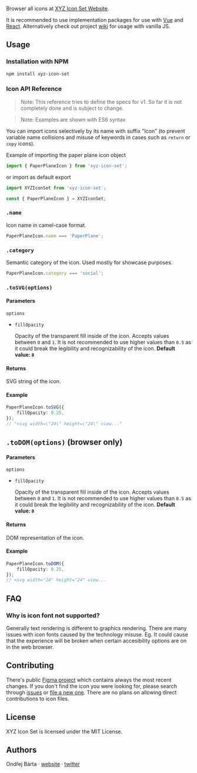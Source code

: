Browser all icons at [XYZ Icon Set Website](https://ondrejbarta.xyz/xyz-icon-set).

It is recommended to use implementation packages for use with [Vue](https://github.com/bartaxyz/xyz-icon-set-vue) and [React](https://github.com/bartaxyz/xyz-icon-set-react). Alternatively check out project [wiki](https://github.com/bartaxyz/xyz-icon-set/wiki) for usage with vanilla JS.

## Usage

### Installation with NPM

```bash
npm install xyz-icon-set
```

### Icon API Reference

> Note: This reference tries to define the specs for v1. So far it is not completely done and is subject to change.

> Note: Examples are shown with ES6 syntax

You can import icons selectively by its name with suffix "Icon" (to prevent variable name collisions and misuse of keywords in cases such as `return` or `copy` icons).

Example of importing the paper plane icon object

```typescript
import { PaperPlaneIcon } from 'xyz-icon-set';
```

or import as default export

```typescript
import XYZIconSet from 'xyz-icon-set';

const { PaperPlaneIcon } = XYZIconSet;
```

### `.name`

Icon name in camel-case format.
```typescript
PaperPlaneIcon.name === 'PaperPlane';
```


### `.category`
Semantic category of the icon. Used mostly for showcase purposes.
```typescript
PaperPlaneIcon.category === 'social';
```


### `.toSVG(options)`
#### Parameters

`options`

- `fillOpacity`

  Opacity of the transparent fill inside of the icon. Accepts values between `0` and `1`. It is not recommended to use higher values than `0.5` as it could break the legibility and recognizability of the icon.
  **Default value: `0`**

#### Returns

SVG string of the icon.


#### Example

```typescript
PaperPlaneIcon.toSVG({
    fillOpacity: 0.25,
});
// "<svg width=\"24\" height=\"24\" view..."
```

## `.toDOM(options)` (browser only)

#### Parameters

`options`

- `fillOpacity`

  Opacity of the transparent fill inside of the icon. Accepts values between `0` and `1`. It is not recommended to use higher values than `0.5` as it could break the legibility and recognizability of the icon.
  **Default value: `0`**

#### Returns

DOM representation of the icon.

#### Example

```typescript
PaperPlaneIcon.toDOM({
    fillOpacity: 0.25,
});
// <svg width="24" height="24" view...
```



## FAQ  

### Why is icon font not supported?

Generally text rendering is different to graphics rendering. There are many issues with icon fonts caused by the technology misuse. Eg. It could cause that the experience will be broken when certain accesibility options are on in the web browser.

## Contributing

There's public [Figma project](https://www.figma.com/file/aL6uKzwVzrTG3sTE2pbN4gOb/XYZ-Icon-Set) which contains always the most recent changes. If you don't find the icon you were looking for, please search through [issues](https://github.com/bartaxyz/xyz-icon-set/issues) or [file a new one](https://github.com/bartaxyz/xyz-icon-set/issues/new). There are no plans on allowing direct contributions to icon files.

## License

XYZ Icon Set is licensed under the MIT License.

## Authors

Ondřej Bárta &middot; [website](https://ondrejbarta.xyz) &middot; [twitter](https://twitter.com/bartaxyz)
